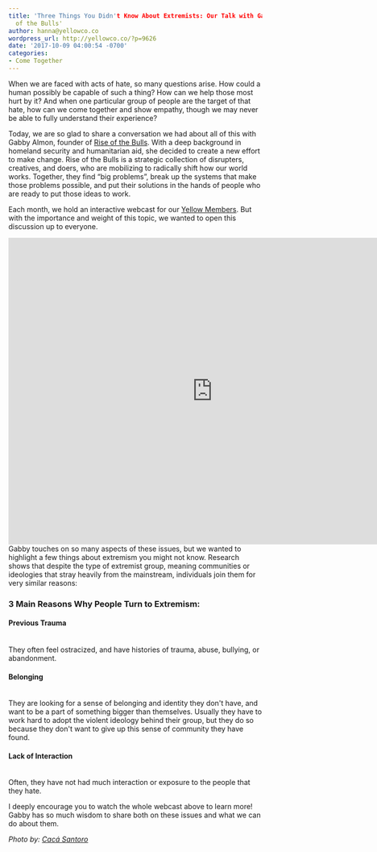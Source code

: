 ```yaml
---
title: 'Three Things You Didn't Know About Extremists: Our Talk with Gabby of Rise
  of the Bulls'
author: hanna@yellowco.co
wordpress_url: http://yellowco.co/?p=9626
date: '2017-10-09 04:00:54 -0700'
categories:
- Come Together
---
```

<p>When we are faced with acts of hate, so many questions arise. How could a human possibly be capable of such a thing? How can we help those most hurt by it? And when one particular group of people&nbsp;are&nbsp;the target of that hate, how can we&nbsp;come together and show empathy, though we may never be able to fully understand their experience?</p>
<p>Today, we are so glad to share&nbsp;a conversation we had about all of this with Gabby Almon, founder of&nbsp;<a href="https://riseofthebulls.com/" target="_blank" rel="noopener noreferrer">Rise of the Bulls</a>.&nbsp;With a&nbsp;deep background in homeland security and humanitarian aid, she decided to create a new effort to make change.&nbsp;Rise of the Bulls&nbsp;is a&nbsp;strategic collection of disrupters, creatives, and doers, who are mobilizing to radically shift how our world works. Together, they find &ldquo;big problems&rdquo;, break up the systems that make those problems possible, and put their solutions in the hands of people who are ready to put those ideas to work.</p>
<p>Each month, we hold an interactive webcast for our&nbsp;<a href="http://yellowco.co/membership/" target="_blank" rel="noopener noreferrer">Yellow Members</a>. But with the importance and weight of this topic, we wanted to open this discussion up to everyone.</p>
<p><iframe src="https://player.vimeo.com/video/235411543" width="810" height="608" frameborder="0" allowfullscreen="allowfullscreen"></iframe><br />
Gabby touches on so many aspects of these issues, but we wanted to highlight a few things about extremism you might not know. Research shows that despite the type of extremist group, meaning&nbsp;communities or ideologies that stray heavily from the mainstream, individuals join them for very similar reasons:</p>
<h3>3 Main Reasons Why People Turn to Extremism:</h3></p>
<h4><strong>Previous Trauma</strong></h4><br />
They&nbsp;often feel ostracized, and have histories of trauma, abuse, bullying, or abandonment.</p>
<h4><strong>Belonging</strong></h4><br />
They are looking for a sense of belonging and identity they don't have, and want to be a part of something bigger than themselves. Usually they have to work hard to adopt the violent ideology behind their group, but they do so because they don't want to give up this sense of community they have found.</p>
<h4><strong>Lack of Interaction</strong></h4><br />
Often, they have not had much interaction or exposure to the people that they hate.</p>
<p>I deeply encourage you to watch the whole webcast above to learn more! Gabby has so much wisdom to share both on these issues and what we can do about them.</p>
<p><em>Photo by:&nbsp;<a href="http://cacasantoro.com/" target="_blank" rel="noopener noreferrer">Cac&aacute; Santoro</a></em></p>
